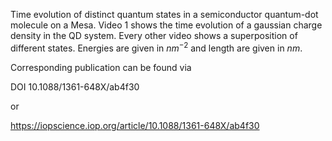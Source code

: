 Time evolution of distinct quantum states in a semiconductor quantum-dot molecule on a Mesa. Video 1 shows the time evolution of a gaussian charge density in the QD system.
Every other video shows a superposition of different states. Energies are given in $nm^{-2}$ and length are given in $nm$.

Corresponding publication can be found via 

DOI 10.1088/1361-648X/ab4f30

or

https://iopscience.iop.org/article/10.1088/1361-648X/ab4f30


